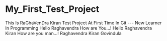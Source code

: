 # My_First_Test_Project
This Is RaGhaVenDra Kiran Test Project At First Time In Git     --- New Learner In Programming
Hello Raghavendra How are You...!  Hello Raghavendra Kiran
How are you man...! Raghavendra Kiran Govindula
